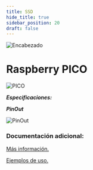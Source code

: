 ```yaml
---
title: SSD
hide_title: true
sidebar_position: 20
draft: false
---
```

![Encabezado](https://firebasestorage.googleapis.com/v0/b/modulo-b3e1a.appspot.com/o/General%2Fimagenes%2Flogo%20sena%202.png?alt=media&token=f8400ade-f50e-4175-8ff1-d69a8bc9a180&_gl=1*1b8f15f*_ga*MTE3MTQwMjUxOS4xNjk2MjYzMDI3*_ga_CW55HF8NVT*MTY5NjI3NDM1NS4yLjEuMTY5NjI3NTE4My4zMS4wLjA.)

# **Raspberry PICO**

![PICO]()

***Especificaciones:***

***PinOut***

![PinOut](https://firebasestorage.googleapis.com/v0/b/modulo-b3e1a.appspot.com/o/General%2Fimagenes%2FRepositorio%2FANALIZADOR-24M-8CH-1.jpg?alt=media&token=16f320b7-775a-4bc7-9895-a5049ee624b3)

### Documentación adicional:

[Más información.](https://lygte-info.dk/review/Equipment%20Logic%20Analyzer%208%20channels%2024MHz%20UK.html)

[Ejemplos de uso.](https://wiki.dfrobot.com/Logic_Analyzer__SKU_DFR0178_)
